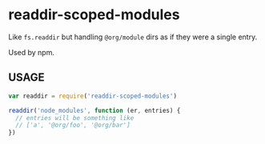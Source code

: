 # readdir-scoped-modules

Like `fs.readdir` but handling `@org/module` dirs as if they were
a single entry.

Used by npm.


















<extoc></extoc>

## USAGE

```javascript
var readdir = require('readdir-scoped-modules')

readdir('node_modules', function (er, entries) {
  // entries will be something like
  // ['a', '@org/foo', '@org/bar']
})
```
